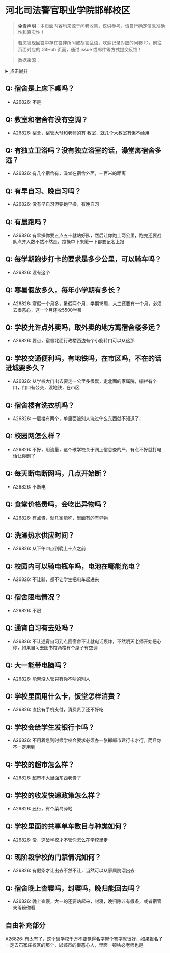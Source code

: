 # 河北司法警官职业学院邯郸校区

> [免责声明](https://colleges.chat/#_3)：本页面内容均来源于问卷收集，仅供参考，请自行确定信息准确性和真实性！

> 若您发现回答中存在答非所问或胡言乱语，欢迎记录对应的问卷 ID，前往页面对应的 GitHub 页面，通过 issue 或邮件等方式提交反馈！

> 数据来源：

<details><summary>点击展开</summary>
<ul>
<li>A26826: 匿名 (2024 年 09 月)</li>
</ul>
</details>

## Q: 宿舍是上床下桌吗？

- A26826: 不是

## Q: 教室和宿舍有没有空调？

- A26826: 宿舍，宿管大爷和老师的有
教室，就几个大教室有但不给用

## Q: 有独立卫浴吗？没有独立浴室的话，澡堂离宿舍多远？

- A26826: 有几个宿舍有，澡堂在宿舍外面，一百米的距离

## Q: 有早自习、晚自习吗？

- A26826: 没有早自习但要跑早操，有晚自习

## Q: 有晨跑吗？

- A26826: 有早操你要五点五十就站好队，然后让你跑上两公里，跑完还要战队点齐人数不然不然走，跑操中下来缓一下都要记名上报

## Q: 每学期跑步打卡的要求是多少公里，可以骑车吗？

- A26826: 没有这个

## Q: 寒暑假放多久，每年小学期有多长？

- A26826: 寒假一个月多，暑假两个月，学期18周，大三还要有一个月，必须去很恶心，这一个月还收5500学费

## Q: 学校允许点外卖吗，取外卖的地方离宿舍楼多远？

- A26826: 要点，宿舍北面行政楼西边有个小旋转门可以从这那

## Q: 学校交通便利吗，有地铁吗，在市区吗，不在的话进城要多久？

- A26826: 从学校大门出去要走一公里多很累，走北面的家属院，栅栏有个口，门口有公交，没地铁，在市区

## Q: 宿舍楼有洗衣机吗？

- A26826: 一层楼有两个，单里面被别人洗过什么东西就不知道了，

## Q: 校园网怎么样？

- A26826: 不好，用流量，这个破学校关于网上信息查的严，有点不好就打电话让你删了

## Q: 每天断电断网吗，几点开始断？

- A26826: 不断电

## Q: 食堂价格贵吗，会吃出异物吗？

- A26826: 有点贵，就几家能吃，里面有的有异物

## Q: 洗澡热水供应时间？

- A26826: 从下午四点到晚上十点之前

## Q: 校园内可以骑电瓶车吗，电池在哪能充电？

- A26826: 不让骑，都不让学生把电车起进来

## Q: 宿舍限电情况？

- A26826: 不限

## Q: 通宵自习有去处吗？

- A26826: 不让通宵自习到点回宿舍不让就电话轰炸，不然明天老师开始恶心你，如果自习去图书馆两楼有个屋子有空调

## Q: 大一能带电脑吗？

- A26826: 能带没人管只有你不吵的别人

## Q: 学校里面用什么卡，饭堂怎样消费？

- A26826: 直接有手机支付，消费贵了还不好吃

## Q: 学校会给学生发银行卡吗？

- A26826: 不用着急到时候学校会要求必须办一张邯郸市建行卡才行，而且你不一定用到

## Q: 学校的超市怎么样？

- A26826: 超市不大里面东西老贵了

## Q: 学校的收发快递政策怎么样？

- A26826: 还行，有个菜鸟驿站

## Q: 学校里面的共享单车数目与种类如何？

- A26826: 没，这破学校才不管你怎么在学校里走

## Q: 现阶段学校的门禁情况如何？

- A26826: 有假条才让出去不然不让，当然可以从家属院溜出去

## Q: 宿舍晚上查寝吗，封寝吗，晚归能回去吗？

- A26826: 晚上查寝，大一的还要站起来，封寝，晚归除非有假条，或者宿管大爷给你看

## 自由补充部分

A26826: 有太有了，这个破学校千万不要觉得名字带个警字就很好，如果报名了一定去石家庄校区的那个，邯郸市的很恶心人，里面一顿啥必老师也是